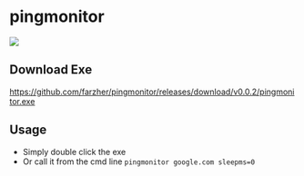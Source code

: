 # pingmonitor

![](https://i.imgur.com/pejnSlK.png)

## Download Exe
https://github.com/farzher/pingmonitor/releases/download/v0.0.2/pingmonitor.exe

## Usage
- Simply double click the exe
- Or call it from the cmd line `pingmonitor google.com sleepms=0`
